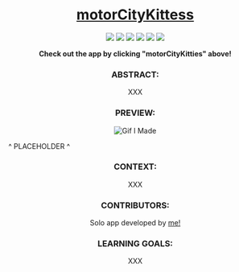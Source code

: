 <h1 align="center">
  <a href="https://motorcitykitties-ixzavke97-robert-phillips33s-projects.vercel.app/">motorCityKittess</a>
</h1>

<p align="center">
  <img src="https://img.shields.io/badge/React-20232A?style=for-the-badge&logo=react&logoColor=61DAFB" />
  <img src="https://img.shields.io/badge/React_Router-CA4245?style=for-the-badge&logo=react-router&logoColor=white" />
  <img src="https://img.shields.io/badge/JavaScript-F7DF1E?style=for-the-badge&logo=javascript&logoColor=black" />
  <img src="https://img.shields.io/badge/Vite-646CFF.svg?style=for-the-badge&logo=Vite&logoColor=white" />
  <img src="https://img.shields.io/badge/Tailwind%20CSS-06B6D4.svg?style=for-the-badge&logo=Tailwind-CSS&logoColor=white" />
  <img src="https://img.shields.io/badge/Cypress-17202C?style=for-the-badge&logo=cypress&logoColor=white" />
</p>



<div align="center">
  <strong>Check out the app by clicking "motorCityKitties" above!</strong>
</div>

### <div align="center">ABSTRACT:</div>
[//]: <> (Briefly describe what you built and its features. What problem is the app solving? How does this application solve that problem?)
<div align="center">XXX</div>

### <div align="center">PREVIEW:</div>
<div align="center">
  <img src="https://media.giphy.com/media/R9AX3mKTy44ZnzEqDn/giphy.gif" alt="Gif I Made">
</div>

^ PLACEHOLDER ^

### <div align="center">CONTEXT:</div>
<div align="center">XXX</div>

### <div align="center">CONTRIBUTORS:</div>
<div align="center">
  Solo app developed by <a href="https://github.com/robert-phillips33">me!</a>
</div>

### <div align="center">LEARNING GOALS:</div>
<div align="center">XXX</div>

